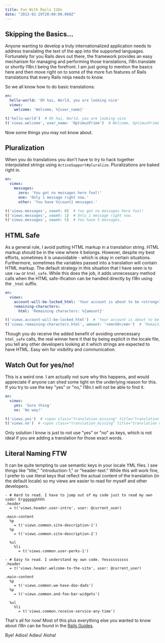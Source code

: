 ```yaml
---
title: Fun With Rails I18n
date: "2013-01-29T20:00:00.000Z"
---
```


## Skipping the Basics...

Anyone wanting to develop a truly internationalized application needs to address translating the text of the app into the supported languages. Fortunately for you Rails devs out there, the framework provides an easy mechanism for managing and performing those translations, I18n.translate or shortly I18n.t being the forefront. I am just going to mention the basics here and then move right on to some of the more fun features of Rails translations that every Rails ninja needs to know.

So we all know how to do basic translations:

```yaml
en:
  hello-world: 'Oh hai, World, you are looking nice'
  views:
    welcome: 'Welcome, %{user_name}'
```

```ruby
t('hello-world')  # Oh hai, World, you are looking nice
t('views.welcome', user_name: 'OptimusPrime')  # Welcome, OptimusPrime
```

Now some things you may not know about.

## Pluralization

When you do translations you don't have to try to hack together interpolated strings using `ActiveSupport#pluralize`. Pluralizations are baked right in.

```yaml
en:
  views:
    messages:
      zero: 'You got no messages here fool!'
      one: 'Only 1 message right now.'
      other: 'You have %{count} messages.'
```

```ruby
t('views.messages', count: 0)  # You got no messages here fool!
t('views.messages', count: 1)  # Only 1 message right now.
t('views.messages', count: 5)  # You have 5 messages.
```

## HTML Safe

As a general rule, I avoid putting HTML markup in a translation string. HTML markup should be in the view where it belongs. However, despite my best efforts, sometimes it is unavoidable - which is okay in certain situations. Furthermore, sometimes the variables passed into a translation will contain HTML markup. The default strategy in this situation that I have seen is to use `raw` or `html_safe`. While this does the job, it adds unnecessary method calls when the HTML safe-ification can be handled directly by I18n using the `_html` suffix.

```yaml
en:
  views:
    account-will-be-locked_html: 'Your account is about to be <strong>locked</strong>'
    remaining-characters:
      html: 'Remaining characters: %{amount}'
```

```ruby
t('views.account-will-be-locked_html')  # 'Your account is about to be <strong>locked</strong>' (marked HTML safe for the view)
t('views.remaining-characters.html', amount: '<em>50</em>')  # 'Remaining characters: <em>50</em>' (marked HTML safe for the view)
```

Though you do receive the added benefit of avoiding unnecessary `html_safe` calls, the real winner here it that by being explicit in the locale file, you tell any other developers looking at it which strings are expected to have HTML. Easy win for visibility and communication.

## Watch Out for yes/no!

This is a weird one. I am actually not sure why this happens, and would appreciate if anyone can shed some light on the underlying reason for this. If you try to use the key "yes" or "no," I18n.t will not be able to find it.

```yaml
en:
  views:
    yes: 'Sure thing'
    no: 'No way!'
```

```ruby
t('views.yes')  # <span class="translation_missing" title="translation missing: en.views.yes">Yes</span>
t('views.no')  # <span class="translation_missing" title="translation missing: en.view.yes">No</span>
```

Only solution I know is just to not use "yes" or "no" as keys, which is not ideal if you are adding a translation for those exact words.

## Literal Naming FTW

It can be quite tempting to use semantic keys in your locale YML files. I see things like "title," "introduction-1," or "header-text." While this will work fine, I prefer to use literal keys that reflect the actual content of the translation (in the default locale) so my views are easier to read for myself and other developers.

```haml
- # Hard to read. I have to jump out of my code just to read my own code! Ergggggghhhh
.header
  = t('views.header.user-intro', user: @current_user)

.main-content
  %p
    = t('views.common.site-description-1')
  %p
    = t('views.common.site-description-2')

  %ul
    %li
      = t('views.common.user-perks-1')
```

```haml
- # Easy to read. I understand my own code. Yessssssssss
.header
  = t('views.header.welcome-to-the-site', user: @current_user)

.main-content
  %p
    = t('views.common.we-have-doo-dads')
  %p
    = t('views.common.and-foo-bar-widgets')

  %ul
    %li
      = t('views.common.receive-service-any-time')
```

That's all for now! Most of this plus everything else you wanted to know about i18n can be found in the [Rails Guides](http://guides.rubyonrails.org/i18n.html).

Bye! Adios! Adieu! Aloha!
